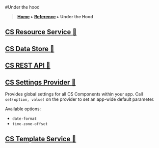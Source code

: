 #Under the hood
> [**Home**](../README.md) ▸ [**Reference**](../docs/README.md) ▸ **Under the Hood**

## [CS Resource Service :open_file_folder:](../src/cs-resource-service)

## [CS Data Store :open_file_folder:](../src/cs-data-store)

## [CS REST API :open_file_folder:](../src/cs-rest-api)

## [CS Settings Provider :open_file_folder:](../src/cs-settings-provider)
Provides global settings for all CS Components within your app.
Call `set(option, value)` on the provider to set an app-wide default parameter.

Available options:
* `date-format`
* `time-zone-offset`

## [CS Template Service :open_file_folder:](../src/cs-template-service)
